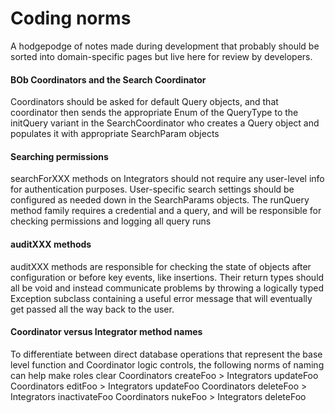 # Coding norms
A hodgepodge of notes made during development that probably should be sorted into domain-specific pages but live here for review by developers.

#### BOb Coordinators and the Search Coordinator
Coordinators should be asked for default Query objects, and that coordinator then sends the appropriate Enum of the QueryType to the initQuery variant in the SearchCoordinator who creates a Query object and populates it with appropriate SearchParam objects

#### Searching permissions
searchForXXX methods on Integrators should not require any user-level info for authentication purposes. User-specific search settings should be configured as needed down in the SearchParams objects. The runQuery method family requires a credential and a query, and will be responsible for checking permissions and logging all query runs

#### auditXXX methods
auditXXX methods are responsible for checking the state of objects after configuration or before key events, like insertions. Their return types should all be void and instead communicate problems by throwing a logically typed Exception subclass containing a useful error message that will eventually get passed all the way back to the user.

#### Coordinator versus Integrator method names
To differentiate between direct database operations that represent the base level function and Coordinator logic controls, the following norms of naming can help make roles clear
Coordinators createFoo &gt; Integrators updateFoo
Coordinators editFoo &gt; Integrators updateFoo
Coordinators deleteFoo &gt; Integrators inactivateFoo
Coordinators nukeFoo &gt; Integrators deleteFoo
